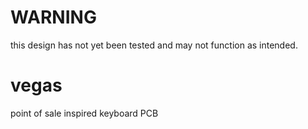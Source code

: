 # WARNING
this design has not yet been tested and may not function as intended.

# vegas
point of sale inspired keyboard PCB
